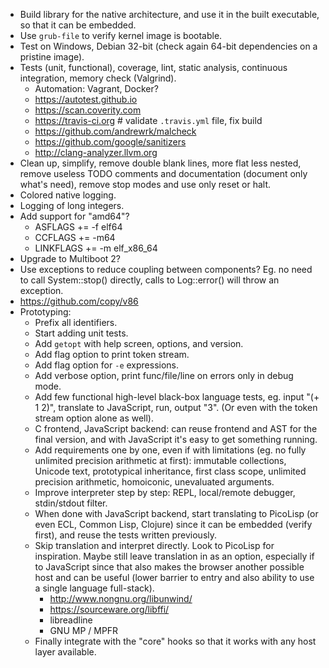 - Build library for the native architecture, and use it in the built executable, so that it can be embedded.
- Use `grub-file` to verify kernel image is bootable.
- Test on Windows, Debian 32-bit (check again 64-bit dependencies on a pristine image).
- Tests (unit, functional), coverage, lint, static analysis, continuous integration, memory check (Valgrind).
  - Automation: Vagrant, Docker?
  - https://autotest.github.io
  - https://scan.coverity.com
  - https://travis-ci.org # validate `.travis.yml` file, fix build
  - https://github.com/andrewrk/malcheck
  - https://github.com/google/sanitizers
  - http://clang-analyzer.llvm.org
- Clean up, simplify, remove double blank lines, more flat less nested, remove useless TODO comments and documentation (document only what's need), remove stop modes and use only reset or halt.
- Colored native logging.
- Logging of long integers.
- Add support for "amd64"?
  - ASFLAGS += -f elf64
  - CCFLAGS += -m64
  - LINKFLAGS += -m elf_x86_64
- Upgrade to Multiboot 2?
- Use exceptions to reduce coupling between components? Eg. no need to call System::stop() directly, calls to Log::error() will throw an exception.
- https://github.com/copy/v86
- Prototyping:
  - Prefix all identifiers.
  - Start adding unit tests.
  - Add `getopt` with help screen, options, and version.
  - Add flag option to print token stream.
  - Add flag option for `-e` expressions.
  - Add verbose option, print func/file/line on errors only in debug mode.
  - Add few functional high-level black-box language tests, eg. input "(+ 1 2)", translate to JavaScript, run, output "3". (Or even with the token stream option alone as well).
  - C frontend, JavaScript backend: can reuse frontend and AST for the final version, and with JavaScript it's easy to get something running.
  - Add requirements one by one, even if with limitations (eg. no fully unlimited precision arithmetic at first): immutable collections, Unicode text, prototypical inheritance, first class scope, unlimited precision arithmetic, homoiconic, unevaluated arguments.
  - Improve interpreter step by step: REPL, local/remote debugger, stdin/stdout filter.
  - When done with JavaScript backend, start translating to PicoLisp (or even ECL, Common Lisp, Clojure) since it can be embedded (verify first), and reuse the tests written previously.
  - Skip translation and interpret directly. Look to PicoLisp for inspiration. Maybe still leave translation in as an option, especially if to JavaScript since that also makes the browser another possible host and can be useful (lower barrier to entry and also ability to use a single language full-stack).
    - http://www.nongnu.org/libunwind/
    - https://sourceware.org/libffi/
    - libreadline
    - GNU MP / MPFR
  - Finally integrate with the "core" hooks so that it works with any host layer available.

